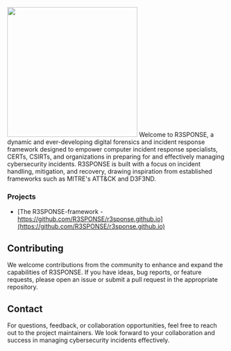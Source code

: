 
<img src='https://github.com/R3SPONSE/r3sponse.github.io/blob/main/docs/images/R3SPONSE-DFIR-logo-color-no-bg.svg?raw=true' width='300'>
Welcome to R3SPONSE, a dynamic and ever-developing digital forensics and incident response framework designed to empower computer incident response specialists, CERTs, CSIRTs, and organizations in preparing for and effectively managing cybersecurity incidents. R3SPONSE is built with a focus on incident handling, mitigation, and recovery, drawing inspiration from established frameworks such as MITRE's ATT&CK and D3F3ND.

### Projects
- [The R3SPONSE-framework - https://github.com/R3SPONSE/r3sponse.github.io](https://github.com/R3SPONSE/r3sponse.github.io)

## Contributing

We welcome contributions from the community to enhance and expand the capabilities of R3SPONSE. If you have ideas, bug reports, or feature requests, please open an issue or submit a pull request in the appropriate repository.

## Contact

For questions, feedback, or collaboration opportunities, feel free to reach out to the project maintainers. We look forward to your collaboration and success in managing cybersecurity incidents effectively.

